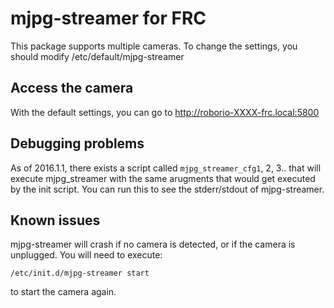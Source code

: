 mjpg-streamer for FRC
=====================

This package supports multiple cameras. To change the settings, you should
modify /etc/default/mjpg-streamer

Access the camera
-----------------

With the default settings, you can go to http://roborio-XXXX-frc.local:5800

Debugging problems
------------------

As of 2016.1.1, there exists a script called `mjpg_streamer_cfg1`, 2, 3.. that
will execute mjpg_streamer with the same arugments that would get executed by
the init script. You can run this to see the stderr/stdout of mjpg-streamer.

Known issues
------------

mjpg-streamer will crash if no camera is detected, or if the camera is
unplugged. You will need to execute:

	/etc/init.d/mjpg-streamer start 

to start the camera again.
